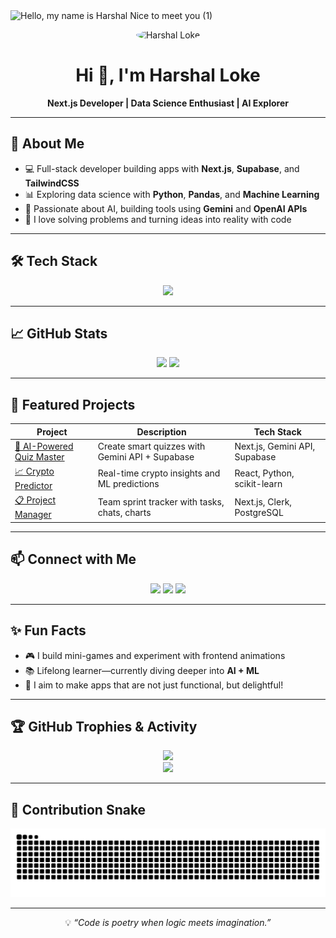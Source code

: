 <!-- Banner Image -->

<img width="1584" height="396" alt="Hello, my name is Harshal  Nice to meet you  (1)" src="https://github.com/user-attachments/assets/a42e7c59-2145-4849-8ca9-44ba6f3d09c0" alt="Harshal Loke Banner" width="100%" />

<!-- Profile Picture -->
<p align="center">
  <img src="https://avatars.githubusercontent.com/Harshalloke" width="150" alt="Harshal Loke" style="border-radius: 50%" />
</p>

<h1 align="center">Hi 👋, I'm Harshal Loke</h1>
<p align="center">
  <b>Next.js Developer | Data Science Enthusiast | AI Explorer</b>
</p>

---

## 🚀 About Me

- 💻 Full-stack developer building apps with **Next.js**, **Supabase**, and **TailwindCSS**
- 📊 Exploring data science with **Python**, **Pandas**, and **Machine Learning**
- 🤖 Passionate about AI, building tools using **Gemini** and **OpenAI APIs**
- 🧠 I love solving problems and turning ideas into reality with code

---

## 🛠️ Tech Stack

<p align="center">
  <img src="https://skillicons.dev/icons?i=nextjs,react,ts,tailwind,vercel,supabase,firebase,python,pandas,sklearn,matplotlib,git,vscode" />
</p>

---

## 📈 GitHub Stats

<p align="center">
  <img src="https://github-readme-stats.vercel.app/api?username=Harshalloke&show_icons=true&theme=radical" width="47%" />
  <img src="https://github-readme-stats.vercel.app/api/top-langs/?username=Harshalloke&layout=compact&theme=radical" width="47%" />
</p>

---

## 🌟 Featured Projects

| Project | Description | Tech Stack |
|--------|-------------|------------|
| [🔮 AI-Powered Quiz Master]() | Create smart quizzes with Gemini API + Supabase | Next.js, Gemini API, Supabase |
| [📈 Crypto Predictor](#) | Real-time crypto insights and ML predictions | React, Python, scikit-learn |
| [📋 Project Manager](#) | Team sprint tracker with tasks, chats, charts | Next.js, Clerk, PostgreSQL |

---

## 📫 Connect with Me

<p align="center">
  <a href="https://www.linkedin.com/in/harshal-loke/"><img src="https://img.shields.io/badge/LinkedIn-blue?style=for-the-badge&logo=linkedin" /></a>
  <a href="lokeharshal2004@gmail.com"><img src="https://img.shields.io/badge/Gmail-red?style=for-the-badge&logo=gmail" /></a>
  <a href="https://yourportfolio.com"><img src="https://img.shields.io/badge/Portfolio-000?style=for-the-badge&logo=vercel" /></a>
</p>

---

## ✨ Fun Facts

- 🎮 I build mini-games and experiment with frontend animations
- 📚 Lifelong learner—currently diving deeper into **AI + ML**
- 🎯 I aim to make apps that are not just functional, but delightful!

---

## 🏆 GitHub Trophies & Activity

<p align="center">
  <img src="https://github-profile-trophy.vercel.app/?username=Harshalloke&theme=radical&margin-w=10" />
  <br />
  <img src="https://github-readme-activity-graph.vercel.app/graph?username=Harshalloke&theme=react-dark" />
</p>

---

## 🐍 Contribution Snake

<p align="center">
  <img src="https://github.com/Harshalloke/Harshalloke/blob/output/github-contribution-grid-snake.svg" alt="Snake animation" />
</p>

---

<p align="center">
  💡 <i>“Code is poetry when logic meets imagination.”</i>
</p>
